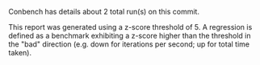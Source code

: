 Conbench has details about 2 total run(s) on this commit.

This report was generated using a z-score threshold of 5. A regression is defined as a benchmark exhibiting a z-score higher than the threshold in the "bad" direction (e.g. down for iterations per second; up for total time taken).
